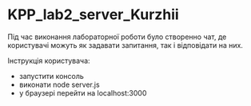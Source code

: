 # KPP_lab2_server_Kurzhii
Під час виконання лабораторної роботи було створенно чат, де користувачі можуть як задавати запитання, так і відповідати на них.

Інструкція користувача:
  - запустити консоль
  - виконати node server.js
  - у браузері перейти на localhost:3000
  
  
